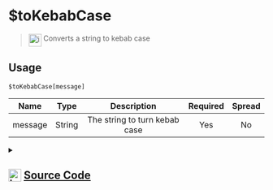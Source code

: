# $toKebabCase
> <img align="top" src="https://upload.wikimedia.org/wikipedia/commons/thumb/e/e4/Infobox_info_icon.svg/160px-Infobox_info_icon.svg.png?20150409153300" alt="image" width="25" height="auto"> Converts a string to kebab case
## Usage
```
$toKebabCase[message]
```
| Name | Type | Description | Required | Spread
| :---: | :---: | :---: | :---: | :---: |
message | String | The string to turn kebab case | Yes | No
<details>
<summary>
    
## <img align="top" src="https://cdn4.iconfinder.com/data/icons/iconsimple-logotypes/512/github-512.png" alt="image" width="25" height="auto">  [Source Code](https://github.com/tryforge/ForgeScript-V2/blob/main/src/native/toKebabCase.ts)
    
</summary>
    
```ts
import { ArgType, NativeFunction, Return } from "../structures"
import { kebabCase } from "lodash"

export default new NativeFunction({
    name: "$toKebabCase",
    version: "1.0.6",
    description: "Converts a string to kebab case",
    brackets: true,
    unwrap: true,
    args: [
        {
            name: "message",
            description: "The string to turn kebab case",
            rest: false,
            required: true,
            type: ArgType.String,
        },
    ],
    execute(_, [m]) {
        return this.success(kebabCase(m))
    },
})

```
    
</details>